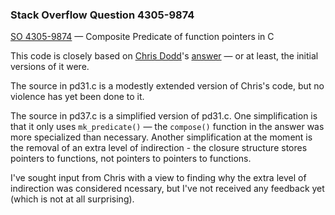 ### Stack Overflow Question 4305-9874

[SO 4305-9874](http://stackoverflow.com/q/43059874) &mdash;
Composite Predicate of function pointers in C

This code is closely based on [Chris
Dodd](http://stackoverflow.com/users/16406/chris-dodd)'s
[answer](http://stackoverflow.com/a/43060435/) — or at least, the
initial versions of it were.

The source in pd31.c is a modestly extended version of Chris's code, but
no violence has yet been done to it.

The source in pd37.c is a simplified version of pd31.c.
One simplification is that it only uses `mk_predicate()` — the
`compose()` function in the answer was more specialized than necessary.
Another simplification at the moment is the removal of an extra level of
indirection - the closure structure stores pointers to functions, not
pointers to pointers to functions.

I've sought input from Chris with a view to finding why the extra level
of indirection was considered ncessary, but I've not received any
feedback yet (which is not at all surprising).
